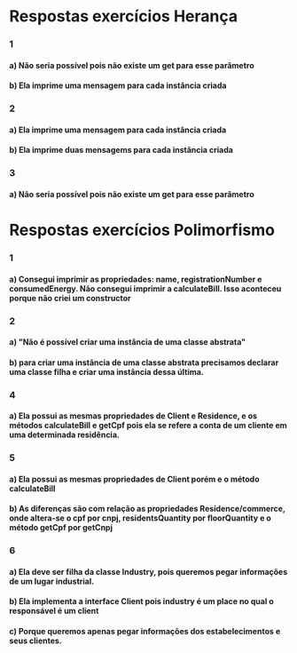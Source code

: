 # Respostas exercícios Herança

### 1 
#### a) Não seria possível pois não existe um get para esse parâmetro
#### b) Ela imprime uma mensagem para cada instância criada

### 2
#### a) Ela imprime uma mensagem para cada instância criada
#### b) Ela imprime duas mensagems para cada instância criada

### 3
#### a) Não seria possível pois não existe um get para esse parâmetro

# Respostas exercícios Polimorfismo

### 1 
#### a) Consegui imprimir as propriedades: name, registrationNumber e consumedEnergy. Não consegui imprimir a calculateBill. Isso aconteceu porque não criei um constructor

### 2
#### a) "Não é possível criar uma instância de uma classe abstrata"
#### b) para criar uma instância de uma classe abstrata precisamos declarar uma classe filha e criar uma instância dessa última.

### 4
#### a) Ela possui as mesmas propriedades de Client e Residence, e os métodos calculateBill e getCpf pois ela se refere a conta de um cliente em uma determinada residência.

### 5
#### a) Ela possui as mesmas propriedades de Client porém e o método calculateBill

#### b) As diferenças são com relação as propriedades Residence/commerce, onde altera-se o cpf por cnpj, residentsQuantity por floorQuantity e o método getCpf por getCnpj

### 6
#### a) Ela deve ser filha da classe Industry, pois queremos pegar informações de um lugar industrial.

#### b) Ela implementa a interface Client pois industry é um place no qual o responsável é um client

#### c) Porque queremos apenas pegar informações dos estabelecimentos e seus clientes.


